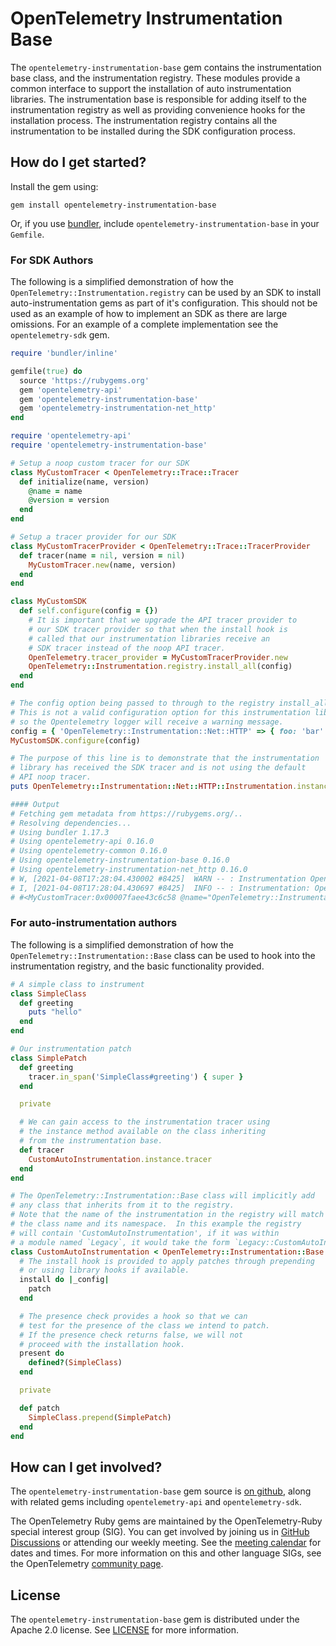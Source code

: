# OpenTelemetry Instrumentation Base

The `opentelemetry-instrumentation-base` gem contains the instrumentation base class, and the instrumentation registry.  These modules provide a common interface to support the installation of auto instrumentation libraries.  The instrumentation base is responsible for adding itself to the instrumentation registry as well as providing convenience hooks for the installation process.  The instrumentation registry contains all the instrumentation to be installed during the SDK configuration process.

## How do I get started?

Install the gem using:

```
gem install opentelemetry-instrumentation-base
```

Or, if you use [bundler][bundler-home], include `opentelemetry-instrumentation-base` in your `Gemfile`.

### For SDK Authors

The following is a simplified demonstration of how the `OpenTelemetry::Instrumentation.registry` can be used by an SDK to install auto-instrumentation gems as part of it's configuration.  This should not be used as an example of how to implement an SDK as there are large omissions.  For an example of a complete implementation see the `opentelemetry-sdk` gem.

```ruby
require 'bundler/inline'

gemfile(true) do
  source 'https://rubygems.org'
  gem 'opentelemetry-api'
  gem 'opentelemetry-instrumentation-base'
  gem 'opentelemetry-instrumentation-net_http'
end

require 'opentelemetry-api'
require 'opentelemetry-instrumentation-base'

# Setup a noop custom tracer for our SDK
class MyCustomTracer < OpenTelemetry::Trace::Tracer
  def initialize(name, version)
    @name = name
    @version = version
  end
end

# Setup a tracer provider for our SDK
class MyCustomTracerProvider < OpenTelemetry::Trace::TracerProvider
  def tracer(name = nil, version = nil)
    MyCustomTracer.new(name, version)
  end
end

class MyCustomSDK
  def self.configure(config = {})
    # It is important that we upgrade the API tracer provider to
    # our SDK tracer provider so that when the install hook is
    # called that our instrumentation libraries receive an
    # SDK tracer instead of the noop API tracer.
    OpenTelemetry.tracer_provider = MyCustomTracerProvider.new
    OpenTelemetry::Instrumentation.registry.install_all(config)
  end
end

# The config option being passed to through to the registry install_all method.
# This is not a valid configuration option for this instrumentation library
# so the Opentelemetry logger will receive a warning message.
config = { 'OpenTelemetry::Instrumentation::Net::HTTP' => { foo: 'bar' } }
MyCustomSDK.configure(config)

# The purpose of this line is to demonstrate that the instrumentation
# library has received the SDK tracer and is not using the default
# API noop tracer.
puts OpenTelemetry::Instrumentation::Net::HTTP::Instrumentation.instance.tracer.inspect

#### Output
# Fetching gem metadata from https://rubygems.org/..
# Resolving dependencies...
# Using bundler 1.17.3
# Using opentelemetry-api 0.16.0
# Using opentelemetry-common 0.16.0
# Using opentelemetry-instrumentation-base 0.16.0
# Using opentelemetry-instrumentation-net_http 0.16.0
# W, [2021-04-08T17:28:04.430002 #8425]  WARN -- : Instrumentation OpenTelemetry::Instrumentation::Net::HTTP ignored the following unknown configuration options [:foo]
# I, [2021-04-08T17:28:04.430697 #8425]  INFO -- : Instrumentation: OpenTelemetry::Instrumentation::Net::HTTP was successfully installed
# #<MyCustomTracer:0x00007faee43c6c58 @name="OpenTelemetry::Instrumentation::Net::HTTP", @version="0.16.0">
```

### For auto-instrumentation authors

The following is a simplified demonstration of how the `OpenTelemetry::Instrumentation::Base` class can be used to hook into the instrumentation registry, and the basic functionality provided.

```ruby
# A simple class to instrument
class SimpleClass
  def greeting
    puts "hello"
  end
end

# Our instrumentation patch
class SimplePatch
  def greeting
    tracer.in_span('SimpleClass#greeting') { super }
  end

  private

  # We can gain access to the instrumentation tracer using
  # the instance method available on the class inheriting
  # from the instrumentation base.
  def tracer
    CustomAutoInstrumentation.instance.tracer
  end
end

# The OpenTelemetry::Instrumentation::Base class will implicitly add
# any class that inherits from it to the registry.
# Note that the name of the instrumentation in the registry will match
# the class name and its namespace.  In this example the registry
# will contain 'CustomAutoInstrumentation', if it was within
# a module named `Legacy`, it would take the form `Legacy::CustomAutoInstrumentation`.
class CustomAutoInstrumentation < OpenTelemetry::Instrumentation::Base
  # The install hook is provided to apply patches through prepending
  # or using library hooks if available.
  install do |_config|
    patch
  end

  # The presence check provides a hook so that we can
  # test for the presence of the class we intend to patch.
  # If the presence check returns false, we will not
  # proceed with the installation hook.
  present do
    defined?(SimpleClass)
  end

  private

  def patch
    SimpleClass.prepend(SimplePatch)
  end
end
```

## How can I get involved?

The `opentelemetry-instrumentation-base` gem source is [on github][repo-github], along with related gems including `opentelemetry-api` and `opentelemetry-sdk`.

The OpenTelemetry Ruby gems are maintained by the OpenTelemetry-Ruby special interest group (SIG). You can get involved by joining us in [GitHub Discussions][discussions-url] or attending our weekly meeting. See the [meeting calendar][community-meetings] for dates and times. For more information on this and other language SIGs, see the OpenTelemetry [community page][ruby-sig].

## License

The `opentelemetry-instrumentation-base` gem is distributed under the Apache 2.0 license. See [LICENSE][license-github] for more information.

[bundler-home]: https://bundler.io
[repo-github]: https://github.com/open-telemetry/opentelemetry-ruby
[license-github]: https://github.com/open-telemetry/opentelemetry-ruby/blob/main/LICENSE
[ruby-sig]: https://github.com/open-telemetry/community#ruby-sig
[community-meetings]: https://github.com/open-telemetry/community#community-meetings
[discussions-url]: https://github.com/open-telemetry/opentelemetry-ruby/discussions

